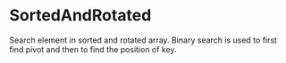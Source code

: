 # SortedAndRotated
Search element in sorted and rotated array.
Binary search is used to first find pivot and then to find the position of key.
